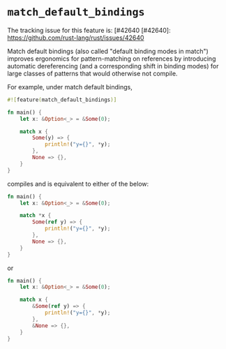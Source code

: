 # `match_default_bindings`

The tracking issue for this feature is: [#42640
[#42640]: https://github.com/rust-lang/rust/issues/42640

Match default bindings (also called "default binding modes in match") improves ergonomics for pattern-matching on references by introducing automatic dereferencing (and a corresponding shift in binding modes) for large classes of patterns that would otherwise not compile.


For example, under match default bindings,

```rust
#![feature(match_default_bindings)]

fn main() {
    let x: &Option<_> = &Some(0);

    match x {
        Some(y) => {
            println!("y={}", *y);
        },
        None => {},
    }
}
```

compiles and is equivalent to either of the below:

```rust
fn main() {
    let x: &Option<_> = &Some(0);

    match *x {
        Some(ref y) => {
            println!("y={}", *y);
        },
        None => {},
    }
}
```

or

```rust
fn main() {
    let x: &Option<_> = &Some(0);

    match x {
        &Some(ref y) => {
            println!("y={}", *y);
        },
        &None => {},
    }
}
```
